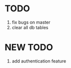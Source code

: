 TODO
====
1. fix bugs on master
2. clear all db tables

NEW TODO
========
1. add authentication feature

